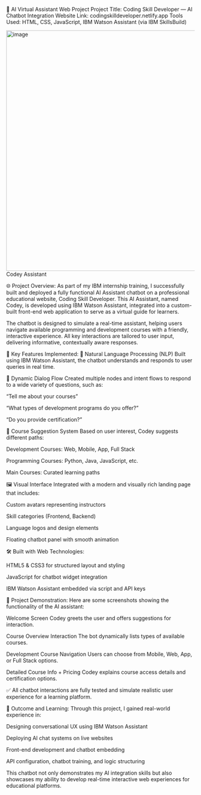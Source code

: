 🤖 AI Virtual Assistant Web Project
Project Title: Coding Skill Developer — AI Chatbot Integration
Website Link: codingskilldeveloper.netlify.app
Tools Used: HTML, CSS, JavaScript, IBM Watson Assistant (via IBM SkillsBuild)

<img width="1173" height="642" alt="image" src="https://github.com/user-attachments/assets/0bc189ce-5aa7-4ec8-8e99-a00fce5be00a" />
  <figcaption> Codey Assistant </figcaption>

🌐 Project Overview:
As part of my IBM internship training, I successfully built and deployed a fully functional AI Assistant chatbot on a professional educational website, Coding Skill Developer. This AI Assistant, named Codey, is developed using IBM Watson Assistant, integrated into a custom-built front-end web application to serve as a virtual guide for learners.

The chatbot is designed to simulate a real-time assistant, helping users navigate available programming and development courses with a friendly, interactive experience. All key interactions are tailored to user input, delivering informative, contextually aware responses.

🔧 Key Features Implemented:
💬 Natural Language Processing (NLP)
Built using IBM Watson Assistant, the chatbot understands and responds to user queries in real time.

🧠 Dynamic Dialog Flow
Created multiple nodes and intent flows to respond to a wide variety of questions, such as:

“Tell me about your courses”

“What types of development programs do you offer?”

“Do you provide certification?”

🎯 Course Suggestion System
Based on user interest, Codey suggests different paths:

Development Courses: Web, Mobile, App, Full Stack

Programming Courses: Python, Java, JavaScript, etc.

Main Courses: Curated learning paths

🖼️ Visual Interface
Integrated with a modern and visually rich landing page that includes:

Custom avatars representing instructors

Skill categories (Frontend, Backend)

Language logos and design elements

Floating chatbot panel with smooth animation

🛠️ Built with Web Technologies:

HTML5 & CSS3 for structured layout and styling

JavaScript for chatbot widget integration

IBM Watson Assistant embedded via script and API keys

📸 Project Demonstration:
Here are some screenshots showing the functionality of the AI assistant:

Welcome Screen
Codey greets the user and offers suggestions for interaction.

Course Overview Interaction
The bot dynamically lists types of available courses.

Development Course Navigation
Users can choose from Mobile, Web, App, or Full Stack options.

Detailed Course Info + Pricing
Codey explains course access details and certification options.

✅ All chatbot interactions are fully tested and simulate realistic user experience for a learning platform.

🚀 Outcome and Learning:
Through this project, I gained real-world experience in:

Designing conversational UX using IBM Watson Assistant

Deploying AI chat systems on live websites

Front-end development and chatbot embedding

API configuration, chatbot training, and logic structuring

This chatbot not only demonstrates my AI integration skills but also showcases my ability to develop real-time interactive web experiences for educational platforms.
